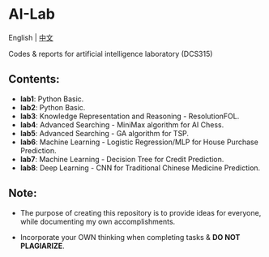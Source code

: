 # AI-Lab

English | [中文](README_cn.md) 

Codes & reports for artificial intelligence laboratory (DCS315) 

## Contents:

- **lab1**: Python Basic.
- **lab2**: Python Basic.
- **lab3**: Knowledge Representation and Reasoning - ResolutionFOL.
- **lab4**: Advanced Searching - MiniMax algorithm for AI Chess.
- **lab5**: Advanced Searching - GA algorithm for TSP.
- **lab6**: Machine Learning -  Logistic Regression/MLP for House Purchase Prediction.
- **lab7**: Machine Learning - Decision Tree for Credit Prediction.
- **lab8**: Deep Learning - CNN for Traditional Chinese Medicine Prediction.

## Note:

- The purpose of creating this repository is to provide ideas for everyone, while documenting my own accomplishments.

- Incorporate your OWN thinking when completing tasks & **DO NOT PLAGIARIZE**.
